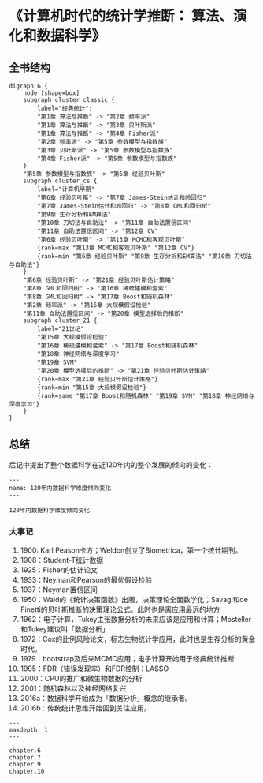 # 《计算机时代的统计学推断： 算法、演化和数据科学》

## 全书结构

```{graphviz}
digraph G {
    node [shape=box]
    subgraph cluster_classic {
        label="经典统计";
        "第1章 算法与推断" -> "第2章 频率派"
        "第1章 算法与推断" -> "第3章 贝叶斯派"
        "第1章 算法与推断" -> "第4章 Fisher派"
        "第2章 频率派" -> "第5章 参数模型与指数族"
        "第3章 贝叶斯派" -> "第5章 参数模型与指数族"
        "第4章 Fisher派" -> "第5章 参数模型与指数族"
    }
    "第5章 参数模型与指数族" -> "第6章 经验贝叶斯"
    subgraph cluster_cs {
        label="计算机早期"
        "第6章 经验贝叶斯" -> "第7章 James-Stein估计和岭回归"
        "第7章 James-Stein估计和岭回归" -> "第8章 GML和回归树"
        "第9章 生存分析和EM算法"
        "第10章 刀切法与自助法" -> "第11章 自助法置信区间"
        "第11章 自助法置信区间" -> "第12章 CV"
        "第6章 经验贝叶斯" -> "第13章 MCMC和客观贝叶斯"
        {rank=max "第13章 MCMC和客观贝叶斯" "第12章 CV"}
        {rank=min "第6章 经验贝叶斯" "第9章 生存分析和EM算法" "第10章 刀切法与自助法"}
    }
    "第6章 经验贝叶斯" -> "第21章 经验贝叶斯估计策略"
    "第8章 GML和回归树" -> "第16章 稀疏建模和套索"
    "第8章 GML和回归树" -> "第17章 Boost和随机森林"
    "第2章 频率派" -> "第15章 大规模假设检验"
    "第11章 自助法置信区间" -> "第20章 模型选择后的推断"
    subgraph cluster_21 {
        label="21世纪"
        "第15章 大规模假设检验"
        "第16章 稀疏建模和套索" -> "第17章 Boost和随机森林"
        "第18章 神经网络与深度学习"
        "第19章 SVM"
        "第20章 模型选择后的推断" -> "第21章 经验贝叶斯估计策略"
        {rank=max "第21章 经验贝叶斯估计策略"}
        {rank=min "第15章 大规模假设检验"}
        {rank=same "第17章 Boost和随机森林" "第19章 SVM" "第18章 神经网络与深度学习"}
    }
}
```

## 总结


后记中提出了整个数据科学在近120年内的整个发展的倾向的变化：

```{figure} assets/img/2022-01-17-18-43-40.png
---
name: 120年内数据科学维度倾向变化
---

120年内数据科学维度倾向变化
```

### 大事记

1. 1900: Karl Peason卡方；Weldon创立了Biometrica，第一个统计期刊。
2. 1908：Student-T统计数据
3. 1925：Fisher的估计论文
4. 1933：Neyman和Pearson的最优假设检验
5. 1937：Neyman置信区间
6. 1950：Wald的《统计决策函数》出版，决策理论全面数学化；Savagi和de Finetti的贝叶斯推断的决策理论公式。此时也是离应用最远的地方
7. 1962：电子计算，Tukey主张数据分析的未来应该是应用和计算；Mosteller和Tukey建议叫「数据分析」
8. 1972：Cox的比例风险论文，标志生物统计学应用，此时也是生存分析的黄金时代。
9. 1979：bootstrap及后来MCMC应用；电子计算开始用于经典统计推断
10. 1995：FDR（错误发现率）和FDR控制；LASSO
11. 2000：CPU的推广和微生物数据的分析
12. 2001：随机森林以及神经网络复兴
13. 2016a：数据科学开始成为「数据分析」概念的继承者。
14. 2016b：传统统计思维开始回到关注应用。

```{toctree}
---
maxdepth: 1
---

chapter.6
chapter.7
chapter.9
chapter.10
```